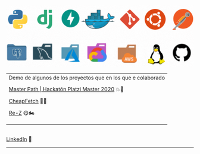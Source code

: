 <img src="https://raw.githubusercontent.com/Dimaps716/Dimaps716/master/DIMA.gif" alt="git de presentacion" >



<table align="right" width="150" height="155">
  <tr> 
     <td > Demo de algunos de los proyectos que en los que e colaborado 
     <p><a href="https://www.youtube.com/watch?v=eVRFnytvDHE">Master Path | Hackatón Platzi Master 2020</a> 💥🚀</p>
     <p><a href="https://www.youtube.com/watch?v=ylLJ3H1UiCQ/">CheapFetch</a> 🤑🚁</p>
     <p><a href="https://www.youtube.com/watch?v=8oqP7f7T_lc">Re-Z</a> 😋🏍</p>
     </td>
   </tr>
</table>


<hr/>
<p><a href="https://www.linkedin.com/in/dimaps716/">LinkedIn</a> 💼</p>
<hr/>

